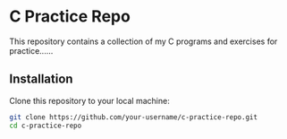 # C Practice Repo

This repository contains a collection of my C programs and exercises for practice......


## Installation

Clone this repository to your local machine:

```bash
git clone https://github.com/your-username/c-practice-repo.git
cd c-practice-repo